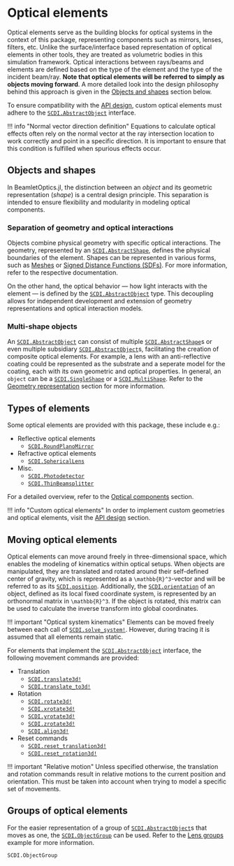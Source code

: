 # Optical elements

Optical elements serve as the building blocks for optical systems in the context of this package, representing components such as mirrors, lenses, filters, etc. Unlike the surface/interface based representation of optical elements in other tools, they are treated as volumetric bodies in this simulation framework. Optical interactions between rays/beams and elements are defined based on the type of the element and the type of the incident beam/ray. **Note that optical elements will be referred to simply as objects moving forward**. A more detailed look into the design philosophy behind this approach is given in the [Objects and shapes](@ref) section below.

To ensure compatibility with the [API design](@ref), custom optical elements must adhere to the [`SCDI.AbstractObject`](@ref) interface.

!!! info "Normal vector direction definition"
    Equations to calculate optical effects often rely on the normal vector at the ray intersection location to work correctly and point in a specific direction.
    It is important to ensure that this condition is fulfilled when spurious effects occur.

## Objects and shapes

In BeamletOptics.jl, the distinction between an *object* and its geometric representation (*shape*) is a central design principle. This separation is intended to ensure flexibility and modularity in modeling optical components.

### Separation of geometry and optical interactions

Objects combine physical geometry with specific optical interactions. The geometry, represented by an [`SCDI.AbstractShape`](@ref), defines the physical boundaries of the element. Shapes can be represented in various forms, such as [Meshes](@ref) or [Signed Distance Functions (SDFs)](@ref). For more information, refer to the respective documentation.

On the other hand, the optical behavior — how light interacts with the element — is defined by the [`SCDI.AbstractObject`](@ref) type. This decoupling allows for independent development and extension of geometry representations and optical interaction models.

### Multi-shape objects

An [`SCDI.AbstractObject`](@ref) can consist of multiple [`SCDI.AbstractShape`](@ref)s or even multiple subsidiary [`SCDI.AbstractObject`](@ref)s, facilitating the creation of composite optical elements. For example, a lens with an anti-reflective coating could be represented as the substrate and a seperate model for the coating, each with its own geometric and optical properties. In general, an `object` can be a [`SCDI.SingleShape`](@ref) or a [`SCDI.MultiShape`](@ref). Refer to the [Geometry representation](@ref) section for more information. 

## Types of elements

Some optical elements are provided with this package, these include e.g.:

- Reflective optical elements
    - [`SCDI.RoundPlanoMirror`](@ref)
- Refractive optical elements
    - [`SCDI.SphericalLens`](@ref)
- Misc.
    - [`SCDI.Photodetector`](@ref)
    - [`SCDI.ThinBeamsplitter`](@ref)

For a detailed overview, refer to the [Optical components](@ref) section.

!!! info "Custom optical elements"
    In order to implement custom geometries and optical elements, visit the [API design](@ref) section.

## Moving optical elements

Optical elements can move around freely in three-dimensional space, which enables the modeling of kinematics within optical setups. When objects are manipulated, they are translated and rotated around their self-defined center of gravity, which is represented as a ``\mathbb{R}^3``-vector and will be referred to as its [`SCDI.position`](@ref). Additionally, the [`SCDI.orientation`](@ref) of an object, defined as its local fixed coordinate system, is represented by an orthonormal matrix in ``\mathbb{R}^3``. If the object is rotated, this matrix can be used to calculate the inverse transform into global coordinates. 

!!! important "Optical system kinematics"
    Elements can be moved freely between each call of [`SCDI.solve_system!`](@ref). However, during tracing it is assumed that all elements remain static.

For elements that implement the [`SCDI.AbstractObject`](@ref) interface, the following movement commands are provided:

- Translation
    - [`SCDI.translate3d!`](@ref)
    - [`SCDI.translate_to3d!`](@ref)
- Rotation
    - [`SCDI.rotate3d!`](@ref)
    - [`SCDI.xrotate3d!`](@ref)
    - [`SCDI.yrotate3d!`](@ref)
    - [`SCDI.zrotate3d!`](@ref)
    - [`SCDI.align3d!`](@ref)
- Reset commands
    - [`SCDI.reset_translation3d!`](@ref)
    - [`SCDI.reset_rotation3d!`](@ref)

!!! important "Relative motion"
    Unless specified otherwise, the translation and rotation commands result in relative motions to the current position and orientation. This must be taken into account when trying to model a specific set of movements.

## Groups of optical elements

For the easier representation of a group of [`SCDI.AbstractObject`](@ref)s that moves as one, the [`SCDI.ObjectGroup`](@ref) can be used. Refer to the [Lens groups](@ref) example for more information.

```@docs; canonical=false
SCDI.ObjectGroup
```

